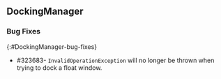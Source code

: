 ## DockingManager

### Bug Fixes
{:#DockingManager-bug-fixes}

* \#323683- `InvalidOperationException` will no longer be thrown when trying to dock a float window.
